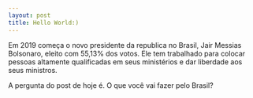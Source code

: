 ```yaml
---
layout: post
title: Hello World:)
---
```


Em 2019 começa o novo presidente da republica no Brasil, Jair Messias Bolsonaro, eleito com 55,13% dos votos. Ele tem trabalhado para colocar pessoas altamente qualificadas em seus ministérios e dar liberdade aos seus ministros.

A pergunta do post de hoje é. O que você vai fazer pelo Brasil? 